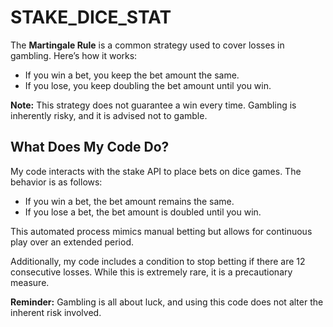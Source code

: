 <div>
  <h1>STAKE_DICE_STAT</h1>
  <p>The <strong>Martingale Rule</strong> is a common strategy used to cover losses in gambling. Here’s how it works:</p>
  <ul>
    <li>If you win a bet, you keep the bet amount the same.</li>
    <li>If you lose, you keep doubling the bet amount until you win.</li>
  </ul>
  <p><strong>Note:</strong> This strategy does not guarantee a win every time. Gambling is inherently risky, and it is advised not to gamble.</p>
  
  <h2>What Does My Code Do?</h2>
  <p>My code interacts with the stake API to place bets on dice games. The behavior is as follows:</p>
  <ul>
    <li>If you win a bet, the bet amount remains the same.</li>
    <li>If you lose a bet, the bet amount is doubled until you win.</li>
  </ul>
  <p>This automated process mimics manual betting but allows for continuous play over an extended period.</p>
  <p>Additionally, my code includes a condition to stop betting if there are 12 consecutive losses. While this is extremely rare, it is a precautionary measure.</p>
  
  <p><strong>Reminder:</strong> Gambling is all about luck, and using this code does not alter the inherent risk involved.</p>
</div>
